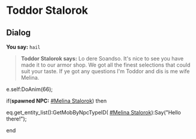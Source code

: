 # Toddor Stalorok


## Dialog

**You say:** `hail`



>**Toddor Stalorok says:** Lo dere Soandso. It's nice to see you have made it to our armor shop. We got all the finest selections that could suit your taste.  If ye got any questions I'm Toddor and dis is me wife Melina.


e.self:DoAnim(66); 


if(**spawned NPC:**  [\#Melina Stalorok](/npc/150271)) then



eq.get_entity_list():GetMobByNpcTypeID( [\#Melina Stalorok](/npc/150271)):Say("Hello there!");

end
